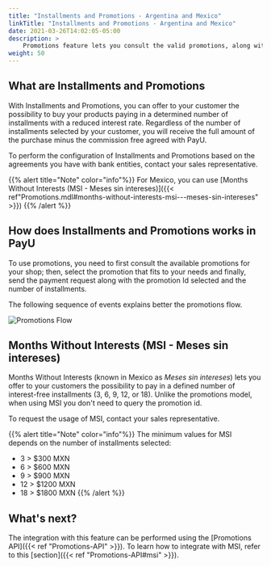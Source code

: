 ```yaml
---
title: "Installments and Promotions - Argentina and Mexico"
linkTitle: "Installments and Promotions - Argentina and Mexico"
date: 2021-03-26T14:02:05-05:00
description: >
    Promotions feature lets you consult the valid promotions, along with their associate costs, characteristics, and further relevant information available for your customers. Promotions API applies only to Argentina and Mexico.
weight: 50
---
```


## What are Installments and Promotions
With Installments and Promotions, you can offer to your customer the possibility to buy your products paying in a determined number of installments with a reduced interest rate. Regardless of the number of installments selected by your customer, you will receive the full amount of the purchase minus the commission free agreed with PayU.

To perform the configuration of Installments and Promotions based on the agreements you have with bank entities, contact your sales representative.

{{% alert title="Note" color="info"%}}
For Mexico, you can use [Months Without Interests (MSI - Meses sin intereses)]({{< ref"Promotions.mdl#months-without-interests-msi---meses-sin-intereses" >}})
{{% /alert %}}

## How does Installments and Promotions works in PayU
To use promotions, you need to first consult the available promotions for your shop; then, select the promotion that fits to your needs and finally, send the payment request along with the promotion Id selected and the number of installments.

The following sequence of events explains better the promotions flow.

![Promotions Flow](/assets/Promotions/PromotionsFlow.png)

## Months Without Interests (MSI - Meses sin intereses)
Months Without Interests (known in Mexico as _Meses sin intereses_) lets you offer to your customers the possibility to pay in a defined number of interest-free installments (3, 6, 9, 12, or 18). Unlike the promotions model, when using MSI you don't need to query the promotion id.

To request the usage of MSI, contact your sales representative.

{{% alert title="Note" color="info"%}}
The minimum values for MSI depends on the number of installments selected:
* 3 > $300 MXN
* 6 > $600 MXN
* 9 > $900 MXN
* 12 > $1200 MXN
* 18 > $1800 MXN
{{% /alert %}}

## What's next?
The integration with this feature can be performed using the [Promotions API]({{< ref "Promotions-API" >}}). To learn how to integrate with MSI, refer to this [section]({{< ref "Promotions-API#msi" >}}).